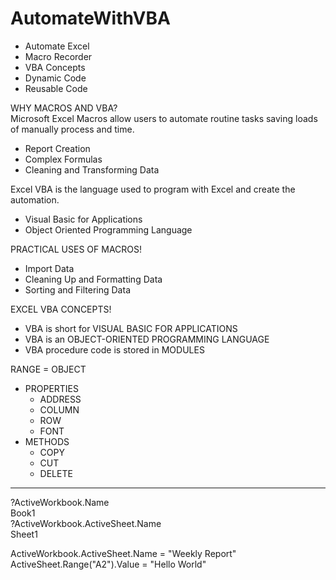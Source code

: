 # AutomateWithVBA
- Automate Excel
- Macro Recorder
- VBA Concepts
- Dynamic Code
- Reusable Code

WHY MACROS AND VBA?  
Microsoft Excel Macros allow users to automate routine tasks saving loads of manually process and time.
- Report Creation
- Complex Formulas
- Cleaning and Transforming Data

Excel VBA is the language used to program with Excel and create the automation.
- Visual Basic for Applications
- Object Oriented Programming Language

PRACTICAL USES OF MACROS!
- Import Data
- Cleaning Up and Formatting Data
- Sorting and Filtering Data

EXCEL VBA CONCEPTS!
- VBA is short for VISUAL BASIC FOR APPLICATIONS
- VBA is an OBJECT-ORIENTED PROGRAMMING LANGUAGE
- VBA procedure code is stored in MODULES

RANGE = OBJECT
- PROPERTIES
  - ADDRESS
  - COLUMN
  - ROW
  - FONT
- METHODS
  - COPY
  - CUT
  - DELETE
___________________________________________________
?ActiveWorkbook.Name  
Book1  
?ActiveWorkbook.ActiveSheet.Name  
Sheet1  

ActiveWorkbook.ActiveSheet.Name = "Weekly Report"  
ActiveSheet.Range("A2").Value = "Hello World"  


